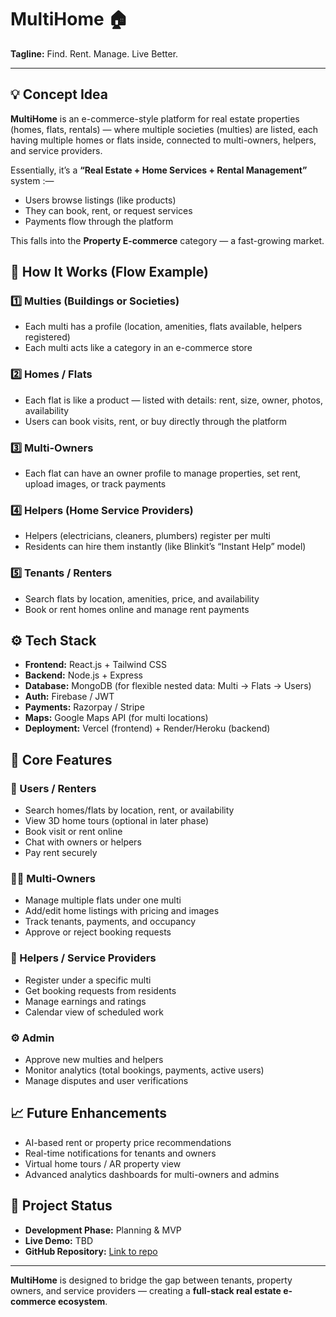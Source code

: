 # MultiHome 🏠

**Tagline:** Find. Rent. Manage. Live Better.

---

## 💡 Concept Idea

**MultiHome** is an e-commerce-style platform for real estate properties (homes, flats, rentals) — where multiple societies (multies) are listed, each having multiple homes or flats inside, connected to multi-owners, helpers, and service providers.

Essentially, it’s a **“Real Estate + Home Services + Rental Management”** system :—

- Users browse listings (like products)
- They can book, rent, or request services
- Payments flow through the platform

This falls into the **Property E-commerce** category — a fast-growing market.

## 🌇 How It Works (Flow Example)

### 1️⃣ Multies (Buildings or Societies)

- Each multi has a profile (location, amenities, flats available, helpers registered)
- Each multi acts like a category in an e-commerce store

### 2️⃣ Homes / Flats

- Each flat is like a product — listed with details: rent, size, owner, photos, availability
- Users can book visits, rent, or buy directly through the platform

### 3️⃣ Multi-Owners

- Each flat can have an owner profile to manage properties, set rent, upload images, or track payments

### 4️⃣ Helpers (Home Service Providers)

- Helpers (electricians, cleaners, plumbers) register per multi
- Residents can hire them instantly (like Blinkit’s “Instant Help” model)

### 5️⃣ Tenants / Renters

- Search flats by location, amenities, price, and availability
- Book or rent homes online and manage rent payments

## ⚙️ Tech Stack

- **Frontend:** React.js + Tailwind CSS
- **Backend:** Node.js + Express
- **Database:** MongoDB (for flexible nested data: Multi → Flats → Users)
- **Auth:** Firebase / JWT
- **Payments:** Razorpay / Stripe
- **Maps:** Google Maps API (for multi locations)
- **Deployment:** Vercel (frontend) + Render/Heroku (backend)

## 🌟 Core Features

### 🏢 Users / Renters

- Search homes/flats by location, rent, or availability
- View 3D home tours (optional in later phase)
- Book visit or rent online
- Chat with owners or helpers
- Pay rent securely

### 👨‍💼 Multi-Owners

- Manage multiple flats under one multi
- Add/edit home listings with pricing and images
- Track tenants, payments, and occupancy
- Approve or reject booking requests

### 🧰 Helpers / Service Providers

- Register under a specific multi
- Get booking requests from residents
- Manage earnings and ratings
- Calendar view of scheduled work

### ⚙️ Admin

- Approve new multies and helpers
- Monitor analytics (total bookings, payments, active users)
- Manage disputes and user verifications

## 📈 Future Enhancements

- AI-based rent or property price recommendations
- Real-time notifications for tenants and owners
- Virtual home tours / AR property view
- Advanced analytics dashboards for multi-owners and admins

## 🔗 Project Status

- **Development Phase:** Planning & MVP
- **Live Demo:** TBD
- **GitHub Repository:** [Link to repo](https://github.com/Taniya23Y/MultiHome-Expletus.git)

---

**MultiHome** is designed to bridge the gap between tenants, property owners, and service providers — creating a **full-stack real estate e-commerce ecosystem**.
